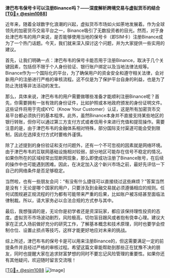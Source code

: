 **津巴布韦保号卡可以注册Binance吗？——深度解析跨境交易与虚拟货币的结合[[TG💪+ @esim1088](https://t.me/s/esim1088)]**

近年来，随着全球数字化浪潮的兴起，虚拟货币市场如火如荼地发展着。作为全球领先的加密货币交易平台之一，Binance吸引了无数投资者的目光。然而，对于身处津巴布韦的用户来说，是否能够使用当地的保号卡（即SIM卡）注册Binance成为了一个热门话题。今天，我们就来深入探讨这个问题，并为大家提供一些实用的建议。

首先，让我们明确一点：津巴布韦的保号卡能否用于注册Binance，取决于几个关键因素，包括但不限于个人身份验证、银行账户绑定以及当地法律法规等。Binance作为一个国际化的平台，为了确保用户的资金安全和遵守相关法律，会对新用户的注册进行严格的审核流程。这不仅是为了保护平台自身的利益，也是为了防止洗钱等非法活动的发生。

那么，具体来说，津巴布韦的用户需要做哪些准备才能顺利注册Binance呢？首先，你需要拥有一张有效的身份证件，比如护照或本地政府颁发的身份证明文件。这些证件将用于完成KYC（Know Your Customer）认证，这是所有加密货币交易平台都必须执行的基本程序。此外，虽然Binance本身并不直接支持某些地区的银行转账，但你可以通过第三方支付方式或者信用卡来进行充值和提现操作。需要注意的是，由于津巴布韦的金融体系相对特殊，部分国际支付渠道可能会受到限制，因此在选择支付方式时要格外谨慎。

除了上述提到的身份验证和支付问题外，还有一个不可忽视的因素就是网络环境。由于津巴布韦的互联网基础设施相对较弱，部分地区可能存在信号不稳定的情况。如果你所在的区域经常出现断网现象，那么即使成功注册了Binance账号，在后续的操作中也可能遇到困难。因此，在决定加入这个新兴市场之前，最好先评估一下自己的网络条件是否足够稳定。

当然啦，也有一些朋友会问：“有没有什么捷径可以直接绕过这些麻烦？”答案当然是没有！无论是哪个国家的用户，只要涉及到金融交易就必须遵循相应的规则。任何试图规避正规流程的行为都有可能带来严重的后果，比如账户被冻结甚至面临法律制裁。所以，请大家务必以合法合规的方式参与其中。

最后，我想强调的是，无论你是初学者还是资深玩家，都应该保持理性投资的态度。虚拟货币市场波动剧烈，风险极高，切勿盲目跟风或者抱有侥幸心理。建议大家在正式入场前做好充分的研究工作，了解基本概念和技术原理，同时也要学会控制仓位、设置止损点等技巧，这样才能更好地应对未来的挑战。

综上所述，津巴布韦的保号卡是可以用来注册Binance的，但这需要满足一定的前提条件并且经过严格的审核过程。希望这篇文章能帮助到那些正在犹豫不决的朋友，同时也提醒大家在追求财富梦想的同时不要忘记风险管理的重要性。如果你还有其他疑问，欢迎随时留言交流哦！

[[TG💪+ @esim1088](https://t.me/s/esim1088) ![Image](https://i.postimg.cc/4NQfJmqS/Snipaste-2025-05-13-00-14-12.png)]